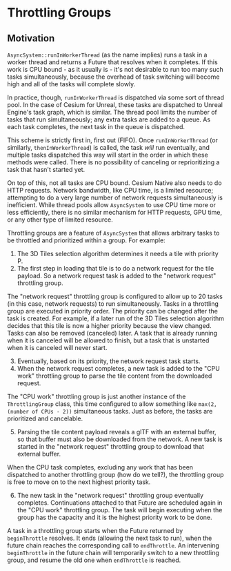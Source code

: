 # Throttling Groups

## Motivation

`AsyncSystem::runInWorkerThread` (as the name implies) runs a task in a worker thread and returns a Future that resolves when it completes. If this work is CPU bound - as it usually is - it's not desirable to run too many such tasks simultaneously, because the overhead of task switching will become high and all of the tasks will complete slowly.

In practice, though, `runInWorkerThread` is dispatched via some sort of thread pool. In the case of Cesium for Unreal, these tasks are dispatched to Unreal Engine's task graph, which is similar. The thread pool limits the number of tasks that run simultaneously; any extra tasks are added to a queue. As each task completes, the next task in the queue is dispatched.

This scheme is strictly first in, first out (FIFO). Once `runInWorkerThread` (or similarly, `thenInWorkerThread`) is called, the task _will_ run eventually, and multiple tasks dispatched this way will start in the order in which these methods were called. There is no possibility of canceling or reprioritizing a task that hasn't started yet.

On top of this, not all tasks are CPU bound. Cesium Native also needs to do HTTP requests. Network bandwidth, like CPU time, is a limited resource; attempting to do a very large number of network requests simultaneously is inefficient. While thread pools allow `AsyncSystem` to use CPU time more or less efficiently, there is no similar mechanism for HTTP requests, GPU time, or any other type of limited resource.

Throttling groups are a feature of `AsyncSystem` that allows arbitrary tasks to be throttled and prioritized within a group. For example:

1. The 3D Tiles selection algorithm determines it needs a tile with priority P.
2. The first step in loading that tile is to do a network request for the tile payload. So a network request task is added to the "network request" throttling group.

  The "network request" throttling group is configured to allow up to 20 tasks (in this case, network requests) to run simultaneously. Tasks in a throttling group are executed in priority order. The priority can be changed after the task is created. For example, if a later run of the 3D Tiles selection algorithm decides that this tile is now a higher priority because the view changed. Tasks can also be removed (canceled) later. A task that is already running when it is canceled will be allowed to finish, but a task that is unstarted when it is canceled will never start.

3. Eventually, based on its priority, the network request task starts.
4. When the network request completes, a new task is added to the "CPU work" throttling group to parse the tile content from the downloaded request.

  The "CPU work" throttling group is just another instance of the `ThrottlingGroup` class, this time configured to allow something like `max(2, (number of CPUs - 2))` simultaneous tasks. Just as before, the tasks are prioritized and cancelable.

5. Parsing the tile content payload reveals a glTF with an external buffer, so that buffer must also be downloaded from the network. A new task is started in the "network request" throttling group to download that external buffer.

  When the CPU task completes, excluding any work that has been dispatched to another throttling group (how do we tell?), the throttling group is free to move on to the next highest priority task.

6. The new task in the "network request" throttling group eventually completes. Continuations attached to that Future are scheduled again in the "CPU work" throttling group. The task will begin executing when the group has the capacity and it is the highest priority work to be done.



A task in a throttling group starts when the Future returned by `beginThrottle` resolves. It ends (allowing the next task to run), when the future chain reaches the corresponding call to `endThrottle`. An intervening `beginThrottle` in the future chain will temporarily switch to a new throttling group, and resume the old one when `endThrottle` is reached.
